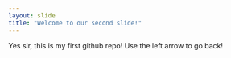 ```yaml
---
layout: slide
title: "Welcome to our second slide!"
---
```

Yes sir, this is my first github repo!
Use the left arrow to go back!
